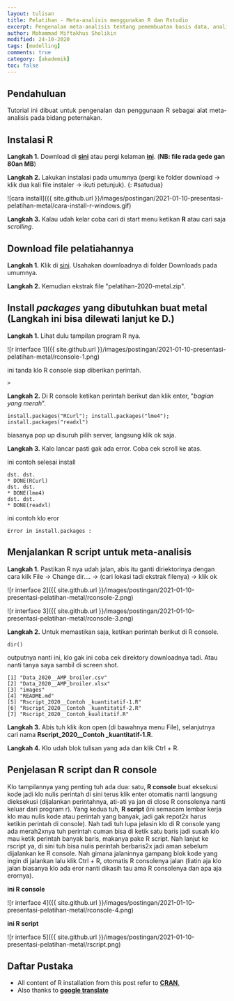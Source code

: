 ```yaml
---
layout: tulisan
title: Pelatihan - Meta-analisis menggunakan R dan Rstudio
excerpt: Pengenalan meta-analisis tentang pemembuatan basis data, analisis data, dan intepretasi hasil
author: Mohammad Miftakhus Sholikin
modified: 24-10-2020
tags: [modelling]
comments: true
category: [akademik]
toc: false
---
```




## Pendahuluan
<div align="justify">
Tutorial ini dibuat untuk pengenalan dan penggunaan R sebagai alat meta-analisis pada bidang peternakan.
</div>


## Instalasi R
<b>Langkah 1.</b> Download di [**sini**](https://cran.r-project.org/bin/windows/base/R-4.0.2-win.exe) atau pergi kelaman [**ini**](https://cran.r-project.org/bin/windows/base/). (**NB: file rada gede gan 80an MB**)

<b>Langkah 2.</b> Lakukan instalasi pada umumnya (pergi ke folder download -> klik dua kali file instaler -> ikuti petunjuk).
{: #satudua}

   ![cara install]({{ site.github.url }}/images/postingan/2021-01-10-presentasi-pelatihan-metal/cara-install-r-windows.gif)

<b>Langkah 3.</b> Kalau udah kelar coba cari di start menu ketikan **R** atau cari saja _scrolling_.


## Download file pelatiahannya
<b>Langkah 1.</b> Klik di [sini](https://codeload.github.com/mohammad-miftakhus-sholikin/pelatihan-2020-metal/zip/master). Usahakan downloadnya di folder Downloads pada umumnya.

<b>Langkah 2.</b> Kemudian ekstrak file "pelatihan-2020-metal.zip".


## Install <i>packages</i> yang dibutuhkan buat metal (Langkah ini bisa dilewati lanjut ke D.)
<b>Langkah 1.</b> Lihat dulu tampilan program R nya.

   ![r interface 1]({{ site.github.url }}/images/postingan/2021-01-10-presentasi-pelatihan-metal/rconsole-1.png)

   ini tanda klo R console siap diberikan perintah.
   ```
   >
   ```

<b>Langkah 2.</b> Di R console ketikan perintah berikut dan klik enter, "*bagian yang merah*".
   ```
   install.packages("RCurl"); install.packages("lme4"); install.packages("readxl")
   ```
   biasanya pop up disuruh pilih server, langsung klik ok saja.

<b>Langkah 3.</b> Kalo lancar pasti gak ada error. Coba cek scroll ke atas.
   
   ini contoh selesai install
   ```
   dst. dst.
   * DONE(RCurl)
   dst. dst.
   * DONE(lme4)
   dst. dst.
   * DONE(readxl)
   ```
   ini contoh klo eror 
   ```
   Error in install.packages :
   ```

## Menjalankan R script untuk meta-analisis
<b>Langkah 1.</b> Pastikan R nya udah jalan, abis itu ganti diriektorinya dengan cara kilk File -> Change dir.... -> (cari lokasi tadi ekstrak filenya) -> klik ok

   ![r interface 2]({{ site.github.url }}/images/postingan/2021-01-10-presentasi-pelatihan-metal/rconsole-2.png)

   ![r interface 3]({{ site.github.url }}/images/postingan/2021-01-10-presentasi-pelatihan-metal/rconsole-3.png)

   <b>Langkah 2.</b> Untuk memastikan saja, ketikan perintah berikut di R console.
   
   ```
   dir()
   ```
   outputnya nanti ini, klo gak ini coba cek direktory downloadnya tadi. Atau nanti tanya saya sambil di screen shot.
   
   ```
   [1] "Data_2020__AMP_broiler.csv" 
   [2] "Data_2020__AMP_broiler.xlsx"
   [3] "images"
   [4] "README.md"
   [5] "Rscript_2020__Contoh _kuantitatif-1.R"
   [6] "Rscript_2020__Contoh _kuantitatif-2.R"
   [7] "Rscript_2020__Contoh_kualitatif.R"
   ```

   <b>Langkah 3.</b> Abis tuh klik ikon open (di bawahnya menu File), selanjutnya cari nama **Rscript_2020__Contoh _kuantitatif-1.R**.

   <b>Langkah 4.</b> Klo udah blok tulisan yang ada dan klik Ctrl + R.


## Penjelasan R script dan R console
Klo tampilannya yang penting tuh ada dua: satu, **R console** buat eksekusi kode jadi klo nulis perintah di sini terus klik enter otomatis nanti langsung dieksekusi (dijalankan perintahnya, ati-ati ya jan di close R consolenya nanti keluar dari program r). Yang kedua tuh, **R script** (ini semacam lembar kerja klo mau nulis kode atau perintah yang banyak, jadi gak repot2x harus ketikin perintah di console). Nah tadi tuh lupa jelasin klo di R console yang ada merah2xnya tuh perintah cuman bisa di ketik satu baris jadi susah klo mau ketik perintah banyak baris, makanya pake R script. Nah lanjut ke rscript ya, di sini tuh bisa nulis perintah berbaris2x jadi aman sebelum dijalankan ke R console. Nah gimana jalaninnya gampang blok kode yang ingin di jalankan lalu klik Ctrl + R, otomatis R consolenya jalan (liatin aja klo jalan biasanya klo ada eror nanti dikasih tau ama R consolenya dan apa aja erornya).
   
   __ini R console__

   ![r interface 4]({{ site.github.url }}/images/postingan/2021-01-10-presentasi-pelatihan-metal/rconsole-4.png)
   
   __ini R script__
   
   ![r interface 5]({{ site.github.url }}/images/postingan/2021-01-10-presentasi-pelatihan-metal/rscript.png)


## Daftar Pustaka
- All content of R installation from this post refer to [__CRAN__.](https://cran.r-project.org/)
- Also thanks to [__google translate__](https://translate.google.co.id)